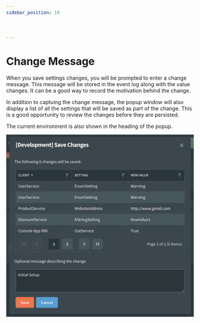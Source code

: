 ```yaml
---
sidebar_position: 19



---
```


# Change Message

When you save settings changes, you will be prompted to enter a change message. This message will be stored in the event log along with the value changes. It can be a good way to record the motivation behind the change.

In addition to captuing the change message, the popup window will also display a list of all the settings that will be saved as part of the change. This is a good opportunity to review the changes before they are persisted.

The current environment is also shown in the heading of the popup.

![image-20230919202350991](../../static/img/image-20230919202350991.png)